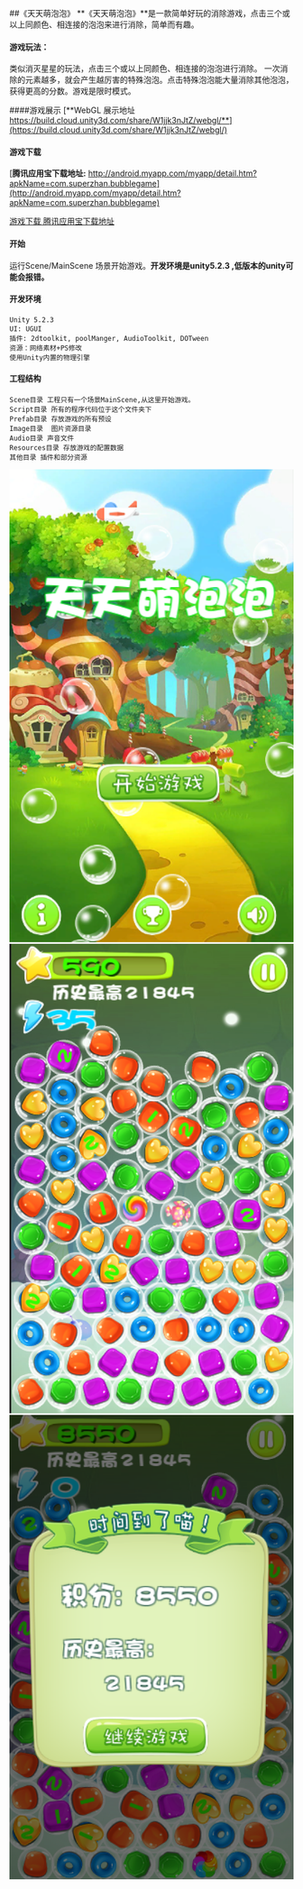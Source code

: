 ##《天天萌泡泡》
   **《天天萌泡泡》**是一款简单好玩的消除游戏，点击三个或以上同颜色、相连接的泡泡来进行消除，简单而有趣。
   

   
#### **游戏玩法：**
类似消灭星星的玩法，点击三个或以上同颜色、相连接的泡泡进行消除。 一次消除的元素越多，就会产生越厉害的特殊泡泡。点击特殊泡泡能大量消除其他泡泡，获得更高的分数。游戏是限时模式。

####游戏展示
[**WebGL 展示地址 https://build.cloud.unity3d.com/share/W1jjk3nJtZ/webgl/**](https://build.cloud.unity3d.com/share/W1jjk3nJtZ/webgl/)

#### 游戏下载
[**腾讯应用宝下载地址:** http://android.myapp.com/myapp/detail.htm?apkName=com.superzhan.bubblegame](http://android.myapp.com/myapp/detail.htm?apkName=com.superzhan.bubblegame)

[游戏下载 腾讯应用宝下载地址](http://www.superzhan.cn/wp-content/uploads/2016/03/%E5%A4%A9%E5%A4%A9%E8%90%8C%E6%B3%A1%E6%B3%A1.apk)



#### 开始
运行Scene/MainScene 场景开始游戏。**开发环境是unity5.2.3 ,低版本的unity可能会报错。**


#### 开发环境
	Unity 5.2.3
	UI: UGUI
	插件: 2dtoolkit, poolManger, AudioToolkit, DOTween
	资源：网络素材+PS修改
	使用Unity内置的物理引擎
	
#### 工程结构
	Scene目录 工程只有一个场景MainScene,从这里开始游戏。
	Script目录 所有的程序代码位于这个文件夹下
	Prefab目录 存放游戏的所有预设
	Image目录  图片资源目录
	Audio目录 声音文件
	Resources目录 存放游戏的配置数据
	其他目录 插件和部分资源

![img](./README/s1.png)
![img](./README/s2.png)
![img](./README/s3.png)

